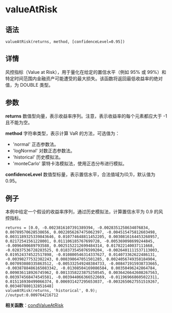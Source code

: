 # valueAtRisk

## 语法

`valueAtRisk(returns, method,
[confidenceLevel=0.95])`

## 详情

风控指标（Value at Risk），用于量化在给定的置信水平（例如 95% 或 99%）和特定时间范围内金融资产可能遭受的最大损失。该函数将返回最低收益率的绝对值，为
DOUBLE 类型。

## 参数

**returns** 数值型向量，表示收益率序列。注意，表示收益率的每个元素都应大于 -1 且不能为空。

**method** 字符串类型，表示计算 VaR 的方法，可选值为：

* 'normal' 正态参数法。
* 'logNormal' 对数正态参数法。
* 'historical' 历史模拟法。
* 'monteCarlo' 蒙特卡洛模拟法，使用正态分布进行模拟。

**confidenceLevel** 数值型标量，表示置信水平，合法值域为(0,1)，默认值为 0.95。

## 例子

本例中给定一个假设的收益率序列，通过历史模拟法，计算置信水平为 0.9 的风控指标。

```
returns = [0.0, -0.0023816107391389394, -0.0028351258634076834, 0.00789570628538656, 0.0022056267475062397, -0.004515475812603498, 0.0031189325339843646, 0.010774648811452205, 0.0030816164453268957, 0.02172541561228001, 0.011106185767699728, -0.005369098699244845, -0.0096490689793588, 0.0025152212699484314, 0.017822140037111668, -0.02837536728283525, 0.018373545076599204, -0.0026401111537113003, 0.019524374522517898, -0.010800546314337627, 0.014073362622486131, -0.00398277532382243, 0.008398647051501285, 0.0024056749358184904, 0.007093080335863512, -0.005332549248384733, -0.008471915938733665, -0.0038788486165083342, -0.01308504169086584, 0.00350496242864784, 0.009036118926745962, 0.0013358223875250545, 0.0036426642608267563, 0.003974568474545581, -0.003944066366522669, -0.011969668605022311, 0.015116930499066374, 0.006931427295653037, -0.0032650627551519267, 0.003407880132851648]
valueAtRisk(returns, 'historical', 0.9);
//output:0.009764216712
```

**相关函数**：[condValueAtRisk](../c/cvar.md)

